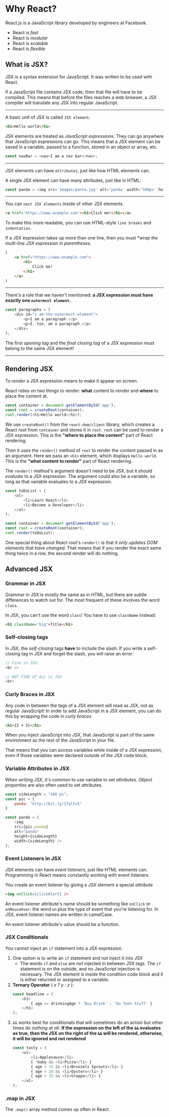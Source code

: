 # Why React?

React.js is a JavaScript library developed by engineers at Facebook.

+ React is *fast*
+ React is *modular*
+ React is *scalable*
+ React is *flexible*

## What is JSX?

JSX is a syntax extension for JavaScript. It was written to be used with React.

If a JavaScript file contains JSX code, then that file will have to be compiled. This means that before the files reaches a web browser, a JSX compiler will translate any JSX into regular JavaScript.

---

A basic unit of JSX is called `JSX element`.

```html
<h1>Hello world</h1>
```

JSX elements are treated as *JavaScript expressions*. They can go anywhere that JavaScript expressions can go. This means that a JSX element can be saved in a variable, passed to a function, stored in an object or array, etc.

```javascript
const navBar = <nav>I am a nav bar</nav>;
```
---

JSX elements can have `attributes`, just like how HTML elements can.

A single JSX element can have many attributes, just like in HTML:

```javascript
const panda = <img src='images/panta.jpg' alt='panda' width='500px' height='500px'>
```
---

You can `nest JSX elements` inside of other JSX elements.

```html
<a href='https://www.example.com'><h1>Click me!</h1></a>
```

To make this more readable, you can use HTML-style `line breaks` and `indentation`.

If a JSX expression takes up more than one line, then you must **wrap the multi-line JSX expression in parentheses*.

```html
(
    <a href="https://www.example.com">
        <h1>
            Click me!
        </h1>
    </a>
)
```
---

There's a rule that we haven't mentioned: **a JSX expression must have exactly one `outermost element`.**

```javascript
const paragraphs = (
    <div id="i-am-the-outermost-element">
        <p>I am a paragraph.</p>
        <p>I, too, am a paragraph.</p>
    </div>
);
```

The first *opening tag* and the *final closing tag* of a JSX expression must belong to the same JSX element!

---

## Rendering JSX

To *render* a JSX expression means to make it appear on screen.

React relies on two things to render: **what** content to render and **where** to place the content at.

```javascript
const container = document.getElementById('app');
const root = createRoot(container);
root.render(<h1>Hello world</h1>);
```

We use `createRoot()` from the `react-dom/client` library, which creates a React root from `container` and stores it in `root`. `root` can be used to render a JSX expression. This is the **"where to place the content"** part of React rendering.

Then it uses the `render()` method of `root` to render the content passed in as an argument. Here we pass an `<h1>` element, which displays `Hello world`. This is the **"what content to render"** part of React rendering.

The `render()` method's argument doesn't need to be JSX, but it should *evaluate* to a JSX expression. The argument could also be a variable, so long as that variable evaluates to a JSX expression.

```javascript
const toDoList = (
    <ol>
        <li>Learn React</li>
        <li>Become a Developer</li>
    </ol>
);

const container = document.getElementById('app');
const root = createRoot(container);
root.render(toDoList);
```

One special thing about React root's `render()` is that it *only updates DOM elements that have changed*. That means that if you render the exact same thing twice in a row, the second render will do nothing.

## Advanced JSX

### Grammar in JSX

Grammar in JSX is mostly the same as in HTML, but there are subtle differences to watch out for. The most frequent of these involves the word `class`.

In JSX, you can't use the word `class`! You have to use `className` instead:

```html
<h1 className="big">Title</h1>
```

### Self-closing tags

In JSX, the *self-closing* tags **have** to include the slash. If you write a self-closing tag in JSX and forget the slash, you will raise an error:

```javascript
// Fine in JSX:
<br />

// NOT FINE AT ALL in JSX
<br>
```

### Curly Braces in JSX

Any code in between the tags of a JSX element will read as JSX, not as regular JavaScript! In order to add JavaScript in a JSX element, you can do this by wrapping the code in *curly braces*

```html
<h1>{2 + 3}</h1>
```

When you inject JavaScript into JSX, that JavaScript is part of the same environment as the rest of the JavaScript in your file.

That means that you can access variables while inside of a JSX expression, even if those variables were declared outside of the JSX code block.

### Variable Attributes in JSX

When writing JSX, it's common to use variable to set *attributes*. *Object properties* are also often used to set attributes.

```javascript
const sideLength = "200 px";
const pic = {
    panda: "http://bit.ly/1Tqltv5"
}

const panda = (
    <img
    src={pic.panda}
    alt="panda"
    height={sideLength}
    width={sideLength} />
);
```

### Event Listeners in JSX

JSX elements can have *event listeners*, just like HTML elements can. Programming in React means constantly working with event listeners.

You create an event listener by giving a JSX element a special *attribute*

```html
<img onClick={clickAlert} />
```

An event listener attribute's name should be something like `onClick` or `onMouseOver`: the word `on` plus the type of event that you're listening for. In JSX, event listener names are written in camelCase.

An event listener attribute's value should be a function.

### JSX Conditionals

You cannot inject an `if` statement into a JSX expression. 

1. One option is to write an `if` statement and *not* inject it into JSX
    + The words `if` and `else` are *not* injected in between JSX tags. The `if` statement is on the outside, and no JavaScript injection is necessary. The JSX element is inside the condition code block and it is either returned or assigned to a variable.
2. **Ternary Operator** ( *x ? y : z* ): 
    ```javascript
    const headline = (
        <h1>
            { age >= drinkingAge ? 'Buy Drink' : 'Do Teen Stuff' }
        </h1>
    );
    ```
3. `&&` works best for conditionals that will sometimes do an action but other times do *nothing at all*. **If the expression on the left of the `&&` evaluates as true, then the JSX on the right of the `&&` will be rendered, otherwise, it will be ignored and not rendered**
    ```javascript
    const tasty = (
        <ul>
            <li>Applesauce</li>
            { !baby && <li>Pizza</li> }
            { age > 15 && <li>Brussels Sprouts</li> }
            { age > 20 && <li>Oysters</li> }
            { age > 25 && <li>Grappa</li> }
        </ul>
    );
    ```

### .map in JSX

The `.map()` array method comes up often in React.
